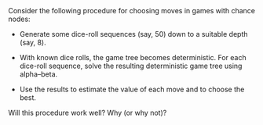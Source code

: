 
<div id="ex5.21"></div>
Consider the following procedure
for choosing moves in games with chance nodes:<br>

-   Generate some dice-roll sequences (say, 50) down to a suitable depth
    (say, 8).<br>

-   With known dice rolls, the game tree becomes deterministic. For each
    dice-roll sequence, solve the resulting deterministic game tree
    using alpha–beta.<br>

-   Use the results to estimate the value of each move and to choose
    the best.<br>

Will this procedure work well? Why (or why not)?<br>
